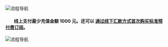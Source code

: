 ﻿<properties
	pageTitle="Azure 标准预付费订阅申请和注册指南 | Azure"
    description="Azure 标准预付费订阅申请和注册指南"
    services=""
    documentationCenter=""
    authors=""
    manager=""
    editor=""
    tags=""/>

<tags ms.service="" ms.date="" wacn.date="" wacn.lang="cn"/>

![流程导航](//wacndevelop.blob.core.chinacloudapi.cn/marketing-resource/css/images/pricing/billing/azure-pia-application-and-signup/PIA0906.jpg)

#### &nbsp;&nbsp;&nbsp;&nbsp;&nbsp;&nbsp;&nbsp;&nbsp;线上支付最少充值金额 1000 元。还可以 [通过线下汇款方式首次购买标准预付费订阅](/pricing/billing/azure-wire-transfer-pia-new/)。

![流程导航](//wacndevelop.blob.core.chinacloudapi.cn/marketing-resource/css/images/pricing/billing/azure-pia-application-and-signup/PIA0906-2.jpg)

